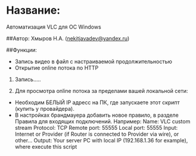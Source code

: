 # Название:
Автоматизация VLC для ОС Windows

##Автор:
Хмыров Н.А. (nekitjavadev@yandex.ru)

##Функции:
- Запись видео в файл с настраиваемой продолжительностью
- Открытие online потока по HTTP

1. Запись.....


2. Для просмотра online потока за пределами вашей локальной сети:
- Необходим БЕЛЫЙ IP адресс на ПК, где запускаете этот скрипт (купить у провайдера).
- В настройках брандмауера добавить новое правило, в разделе Правила для входящих подключений. Например:
Name: VLC custom stream
Protocol: TCP
Remote port: 55555
Local port: 55555
Input: Internet or Provider (if Router is connected to Provider via wire), or other...
Output: Your server PC with local IP (192.168.1.36 for example), where execute this script
